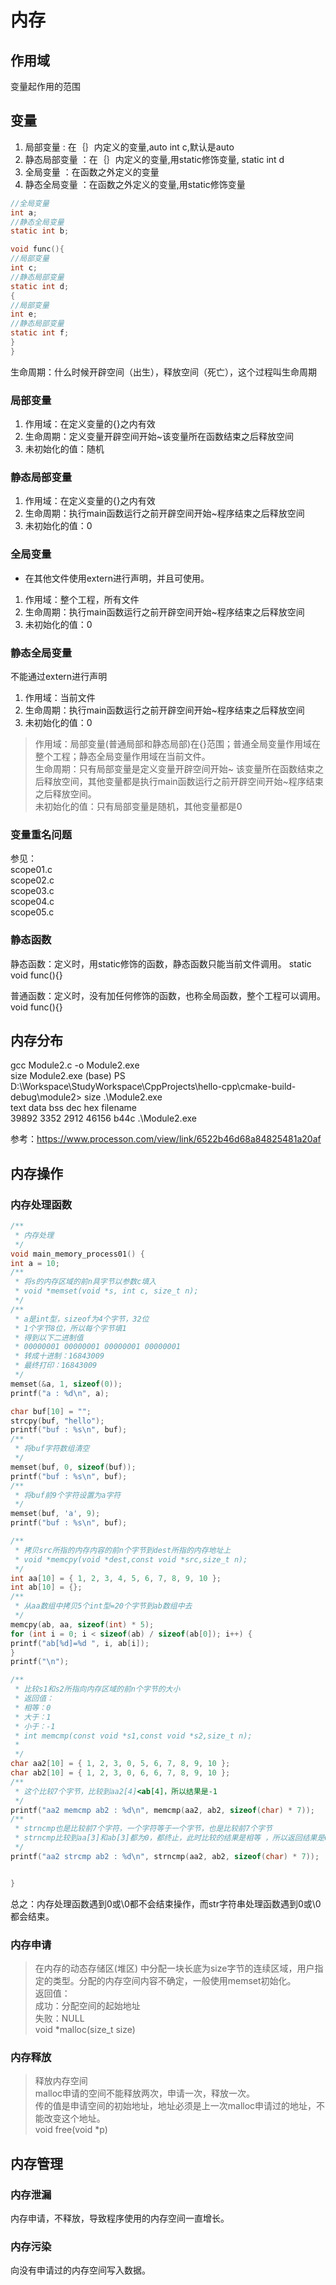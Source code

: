 # 内存

## 作用域

变量起作用的范围

## 变量

1. 局部变量  : 在｛｝内定义的变量,auto int c,默认是auto
2. 静态局部变量 ：在｛｝内定义的变量,用static修饰变量, static int d
3. 全局变量 ：在函数之外定义的变量
4. 静态全局变量 ：在函数之外定义的变量,用static修饰变量

```c
//全局变量
int a;
//静态全局变量
static int b;

void func(){
//局部变量
int c;
//静态局部变量
static int d;
{
//局部变量
int e;
//静态局部变量
static int f;
}
}

```

生命周期：什么时候开辟空间（出生），释放空间（死亡），这个过程叫生命周期

### 局部变量

1. 作用域：在定义变量的{}之内有效
2. 生命周期：定义变量开辟空间开始~该变量所在函数结束之后释放空间
3. 未初始化的值：随机

### 静态局部变量

1. 作用域：在定义变量的{}之内有效
2. 生命周期：执行main函数运行之前开辟空间开始~程序结束之后释放空间
3. 未初始化的值：0

### 全局变量

* 在其他文件使用extern进行声明，并且可使用。

1. 作用域：整个工程，所有文件
2. 生命周期：执行main函数运行之前开辟空间开始~程序结束之后释放空间
3. 未初始化的值：0

### 静态全局变量

不能通过extern进行声明

1. 作用域：当前文件
2. 生命周期：执行main函数运行之前开辟空间开始~程序结束之后释放空间
3. 未初始化的值：0

> 作用域：局部变量(普通局部和静态局部)在{}范围；普通全局变量作用域在整个工程；静态全局变量作用域在当前文件。  
> 生命周期：只有局部变量是定义变量开辟空间开始~
> 该变量所在函数结束之后释放空间，其他变量都是执行main函数运行之前开辟空间开始~程序结束之后释放空间。        
> 未初始化的值：只有局部变量是随机，其他变量都是0

### 变量重名问题

参见：  
scope01.c  
scope02.c  
scope03.c  
scope04.c  
scope05.c

### 静态函数

静态函数：定义时，用static修饰的函数，静态函数只能当前文件调用。
static void func(){}

普通函数：定义时，没有加任何修饰的函数，也称全局函数，整个工程可以调用。    
void func(){}

## 内存分布

gcc Module2.c -o Module2.exe  
size Module2.exe
(base) PS D:\Workspace\StudyWorkspace\CppProjects\hello-cpp\cmake-build-debug\module2> size .\Module2.exe          
text data bss dec hex filename  
39892 3352 2912 46156 b44c .\Module2.exe

参考：https://www.processon.com/view/link/6522b46d68a84825481a20af

## 内存操作

### 内存处理函数

```c
/**
 * 内存处理
 */
void main_memory_process01() {
int a = 10;
/**
 * 将s的内存区域的前n具字节以参数c填入
 * void *memset(void *s, int c, size_t n);
 */
/**
 * a是int型，sizeof为4个字节，32位
 * 1个字节8位，所以每个字节填1
 * 得到以下二进制值
 * 00000001 00000001 00000001 00000001
 * 转成十进制：16843009
 * 最终打印：16843009
 */
memset(&a, 1, sizeof(0));
printf("a : %d\n", a);

char buf[10] = "";
strcpy(buf, "hello");
printf("buf : %s\n", buf);
/**
 * 将buf字符数组清空
 */
memset(buf, 0, sizeof(buf));
printf("buf : %s\n", buf);
/**
 * 将buf前9个字符设置为a字符
 */
memset(buf, 'a', 9);
printf("buf : %s\n", buf);

/**
 * 拷贝src所指的内存内容的前n个字节到dest所指的内存地址上
 * void *memcpy(void *dest,const void *src,size_t n);
 */
int aa[10] = { 1, 2, 3, 4, 5, 6, 7, 8, 9, 10 };
int ab[10] = {};
/**
 * 从aa数组中拷贝5个int型=20个字节到ab数组中去
 */
memcpy(ab, aa, sizeof(int) * 5);
for (int i = 0; i < sizeof(ab) / sizeof(ab[0]); i++) {
printf("ab[%d]=%d ", i, ab[i]);
}
printf("\n");

/**
 * 比较s1和s2所指向内存区域的前n个字节的大小
 * 返回值：
 * 相等：0
 * 大于：1
 * 小于：-1
 * int memcmp(const void *s1,const void *s2,size_t n);
 *
 */
char aa2[10] = { 1, 2, 3, 0, 5, 6, 7, 8, 9, 10 };
char ab2[10] = { 1, 2, 3, 0, 6, 6, 7, 8, 9, 10 };
/**
 * 这个比较7个字节，比较到aa2[4]<ab[4]，所以结果是-1
 */
printf("aa2 memcmp ab2 : %d\n", memcmp(aa2, ab2, sizeof(char) * 7));
/**
 * strncmp也是比较前7个字符，一个字符等于一个字节，也是比较前7个字节
 * strncmp比较到aa[3]和ab[3]都为0，都终止，此时比较的结果是相等 ，所以返回结果是0
 */
printf("aa2 strcmp ab2 : %d\n", strncmp(aa2, ab2, sizeof(char) * 7));


}
```

总之：内存处理函数遇到0或\0都不会结束操作，而str字符串处理函数遇到0或\0都会结束。

### 内存申请

> 在内存的动态存储区(堆区)
> 中分配一块长底为size字节的连续区域，用户指定的类型。分配的内存空间内容不确定，一般使用memset初始化。  
> 返回值：  
> 成功：分配空间的起始地址  
> 失败：NULL  
> void *malloc(size_t size)

### 内存释放

> 释放内存空间  
> malloc申请的空间不能释放两次，申请一次，释放一次。  
> 传的值是申请空间的初始地址，地址必须是上一次malloc申请过的地址，不能改变这个地址。  
> void free(void *p)

## 内存管理

### 内存泄漏

内存申请，不释放，导致程序使用的内存空间一直增长。

### 内存污染

向没有申请过的内存空间写入数据。
